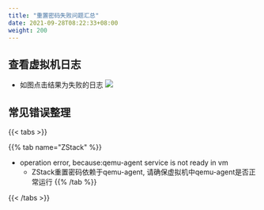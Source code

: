 ```yaml
---
title: "重置密码失败问题汇总"
date: 2021-09-28T08:22:33+08:00
weight: 200
---
```


## 查看虚拟机日志
- 如图点击结果为失败的日志
   ![](../images/vm_log.png)

## 常见错误整理
{{< tabs >}}

{{% tab name="ZStack" %}}
- operation error, because:qemu-agent service is not ready in vm
    - ZStack重置密码依赖于qemu-agent, 请确保虚拟机中qemu-agent是否正常运行
{{% /tab %}}

{{< /tabs >}}

